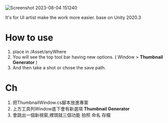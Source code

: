 ![Screenshot 2023-08-04 151240](https://github.com/RastoKUtw/UnityiconTool/assets/3742268/7afb7d34-3329-4788-b8be-e9f5293453a5)

It's for UI artist make the work more easier.
base on Unity 2020.3

# How to use
1. place in /Asset/anyWhere
1. You will see the top tool bar having new options.  ( Window > **Thumbnail Generator** )
1. And then take a shot or chose the save path.

# Ch
1. 把ThumbnailWindow.cs腳本放進專案
2. 上方工具列Window底下會有新選項 **Thumbnail Generator**
3. 會跳出一個新視窗,裡頭就三個功能 拍照 命名 存檔
